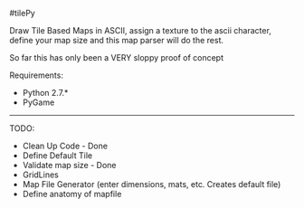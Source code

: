 #tilePy

Draw Tile Based Maps in ASCII, assign a texture to the ascii character, define your map size and this map parser will do the rest. 

So far this has only been a VERY sloppy proof of concept

Requirements:
* Python 2.7.*
* PyGame

---

TODO:
* Clean Up Code - Done
* Define Default Tile
* Validate map size - Done
* GridLines
* Map File Generator (enter dimensions, mats, etc. Creates default file)
* Define anatomy of mapfile
